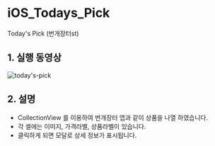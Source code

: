 # iOS_Todays_Pick
Today's Pick (번개장터st)

## 1. 실행 동영상
![today's-pick](https://user-images.githubusercontent.com/61138164/109642756-b95b2080-7b96-11eb-93c9-27a5bec63e31.gif)

## 2. 설명

- CollectionView 를 이용하여 번개장터 앱과 같이 상품을 나열 하였습니다.
- 각 셀에는 이미지, 가격라벨, 상품라벨이 있습니다.
- 클릭하게 되면 모달로 상세 정보가 표시됩니다.
